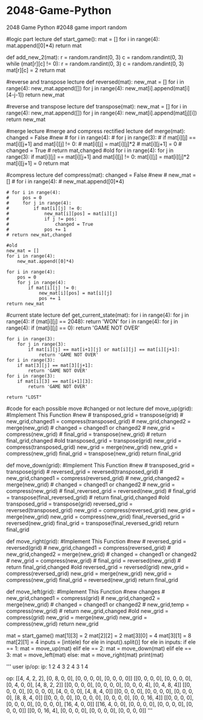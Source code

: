 # 2048-Game-Python
2048 Game Python
#2048 game
import random

#logic part lecture
def start_game():
    mat = []
    for i in range(4):
        mat.append([0]*4)
    return mat


def add_new_2(mat):
    r = random.randint(0, 3)
    c = random.randint(0, 3)
    while (mat[r][c] != 0):
        r = random.randint(0, 3)
        c = random.randint(0, 3)
    mat[r][c] = 2
    return mat

#reverse and transpose lecture 
def reversed(mat):
    new_mat = []
    for i in range(4):
        new_mat.append([])
        for j in range(4):
            new_mat[i].append(mat[i][4-j-1])
    return new_mat

#reverse and transpose lecture 
def transpose(mat):
    new_mat = []
    for i in range(4):
        new_mat.append([])
        for j in range(4):
            new_mat[i].append(mat[j][i])
    return new_mat

#merge lecture
#merge and compress rectified lecture
def merge(mat):
    changed = False
    #new
    # for i in range(4):
    #     for j in range(3):
    #         if mat[i][j] == mat[i][j+1] and mat[i][j] != 0:
    #             mat[i][j] = mat[i][j]*2
    #             mat[i][j+1] = 0
    #             changed = True
    # return mat,changed
    #old
    for i in range(4):
        for j in range(3):
            if mat[i][j] == mat[i][j+1] and mat[i][j] != 0:
                mat[i][j] = mat[i][j]*2
                mat[i][j+1] = 0
    return mat

#compress lecture
def compress(mat):
    changed = False
    #new
    # new_mat = []
    # for i in range(4):
    #     new_mat.append([0]*4)

    # for i in range(4):
    #     pos = 0
    #     for j in range(4):
    #         if mat[i][j] != 0:
    #             new_mat[i][pos] = mat[i][j]
    #             if j != pos:
    #                 changed = True
    #             pos += 1
    # return new_mat,changed

    #old
    new_mat = []
    for i in range(4):
        new_mat.append([0]*4)

    for i in range(4):
        pos = 0
        for j in range(4):
            if mat[i][j] != 0:
                new_mat[i][pos] = mat[i][j]
                pos += 1
    return new_mat

#current state lecture 
def get_current_state(mat):
    for i in range(4):
        for j in range(4):
            if (mat[i][j] == 2048):
                return 'WON'
    for i in range(4):
        for j in range(4):
            if (mat[i][j] == 0):
                return 'GAME NOT OVER'

    for i in range(3):
        for j in range(3):
            if mat[i][j] == mat[i+1][j] or mat[i][j] == mat[i][j+1]:
                return 'GAME NOT OVER'
    for i in range(3):
        if mat[3][j] == mat[3][j+1]:
            return 'GAME NOT OVER'
    for i in range(3):
        if mat[i][3] == mat[i+1][3]:
            return 'GAME NOT OVER'

    return "LOST"

#code for each possible move
#changed or not lecture
def move_up(grid):
    #Implement This Function
    #new
    # transposed_grid = transpose(grid)
    # new_grid,changed1 = compress(transposed_grid)
    # new_grid,changed2 = merge(new_grid)
    # changed = changed1 or changed2
    # new_grid = compress(new_grid)
    # final_grid = transpose(new_grid)
    # return final_grid,changed
    #old
    transposed_grid = transpose(grid)
    new_grid = compress(transposed_grid)
    new_grid = merge(new_grid)
    new_grid = compress(new_grid)
    final_grid = transpose(new_grid)
    return final_grid


def move_down(grid):
    #Implement This Function
    #new
    # transposed_grid = transpose(grid)
    # reversed_grid = reversed(transposed_grid)
    # new_grid,changed1 = compress(reversed_grid)
    # new_grid,changed2 = merge(new_grid)
    # changed = changed1 or changed2
    # new_grid = compress(new_grid)
    # final_reversed_grid = reversed(new_grid)
    # final_grid = transpose(final_reversed_grid)
    # return final_grid,changed
    #old
    transposed_grid = transpose(grid)
    reversed_grid = reversed(transposed_grid)
    new_grid = compress(reversed_grid)
    new_grid = merge(new_grid)
    new_grid = compress(new_grid)
    final_reversed_grid = reversed(new_grid)
    final_grid = transpose(final_reversed_grid)
    return final_grid


def move_right(grid):
    #Implement This Function
    #new
    # reversed_grid = reversed(grid)
    # new_grid,changed1 = compress(reversed_grid)
    # new_grid,changed2 = merge(new_grid)
    # changed = changed1 or changed2
    # new_grid = compress(new_grid)
    # final_grid = reversed(new_grid)
    # return final_grid,changed
    #old
    reversed_grid = reversed(grid)
    new_grid = compress(reversed_grid)
    new_grid = merge(new_grid)
    new_grid = compress(new_grid)
    final_grid = reversed(new_grid)
    return final_grid


def move_left(grid):
    #Implement This Function
    #new changes
    # new_grid,changed1 = compress(grid)
    # new_grid,changed2 = merge(new_grid)
    # changed = changed1 or changed2
    # new_grid,temp = compress(new_grid)
    # return new_grid,changed
    #old
    new_grid = compress(grid)
    new_grid = merge(new_grid)
    new_grid = compress(new_grid)
    return new_grid


mat = start_game()
mat[1][3] = 2
mat[2][2] = 2
mat[3][0] = 4
mat[3][1] = 8
mat[2][1] = 4
inputs = [int(ele) for ele in input().split()]
for ele in inputs:
    if ele == 1:
        mat = move_up(mat)
    elif ele == 2:
        mat = move_down(mat)
    elif ele == 3:
        mat = move_left(mat)
    else:
        mat = move_right(mat)
    print(mat)

'''
user ip/op:
ip: 
1 2 4 3 2 4 3 1 4

op:
[[4, 4, 2, 2], [0, 8, 0, 0], [0, 0, 0, 0], [0, 0, 0, 0]]
[[0, 0, 0, 0], [0, 0, 0, 0], [0, 4, 0, 0], [4, 8, 2, 2]]
[[0, 0, 0, 0], [0, 0, 0, 0], [0, 0, 0, 4], [0, 4, 8, 4]]
[[0, 0, 0, 0], [0, 0, 0, 0], [4, 0, 0, 0], [4, 8, 4, 0]]
[[0, 0, 0, 0], [0, 0, 0, 0], [0, 0, 0, 0], [8, 8, 4, 0]]
[[0, 0, 0, 0], [0, 0, 0, 0], [0, 0, 0, 0], [0, 0, 16, 4]]
[[0, 0, 0, 0], [0, 0, 0, 0], [0, 0, 0, 0], [16, 4, 0, 0]]
[[16, 4, 0, 0], [0, 0, 0, 0], [0, 0, 0, 0], [0, 0, 0, 0]]
[[0, 0, 16, 4], [0, 0, 0, 0], [0, 0, 0, 0], [0, 0, 0, 0]]
'''
